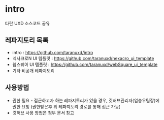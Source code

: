 # intro
타란 UXD 소스코드 공유


## 레파지토리 목록
- intro : https://github.com/taranuxd/intro  
- 넥사크로N UI 템플릿 : https://github.com/taranuxd/nexacro_ui_template  
- 웹스퀘어 UI 템플릿 : https://github.com/taranuxd/webSquare_ui_template  
- 기타 비공개 레파지토리


## 사용방법
- 권한 필요 - 접근하고자 하는 레파지토리가 있을 경우, 깃허브관리자(엄승우팀장)에 권한 요청 (권한받은후 위 레파지토리 경로를 통해 접근 가능)  
- 깃허브 사용 방법은 첨부 문서 참고
